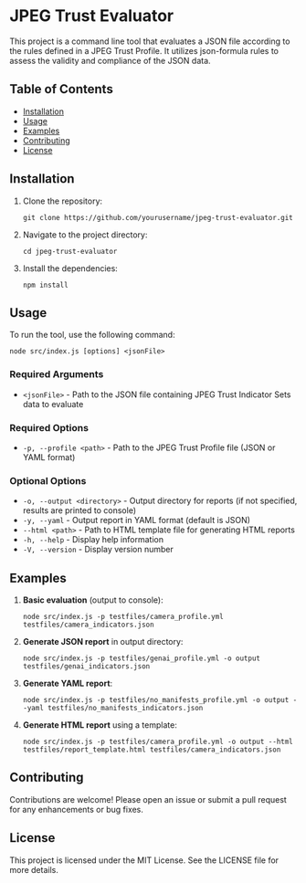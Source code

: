 # JPEG Trust Evaluator

This project is a command line tool that evaluates a JSON file according to the rules defined in a JPEG Trust Profile. It utilizes json-formula rules to assess the validity and compliance of the JSON data.

## Table of Contents

- [Installation](#installation)
- [Usage](#usage)
- [Examples](#examples)
- [Contributing](#contributing)
- [License](#license)

## Installation

1. Clone the repository:
   ```
   git clone https://github.com/yourusername/jpeg-trust-evaluator.git
   ```

2. Navigate to the project directory:
   ```
   cd jpeg-trust-evaluator
   ```

3. Install the dependencies:
   ```
   npm install
   ```

## Usage

To run the tool, use the following command:

```
node src/index.js [options] <jsonFile>
```

### Required Arguments
- `<jsonFile>` - Path to the JSON file containing JPEG Trust Indicator Sets data to evaluate

### Required Options
- `-p, --profile <path>` - Path to the JPEG Trust Profile file (JSON or YAML format)

### Optional Options
- `-o, --output <directory>` - Output directory for reports (if not specified, results are printed to console)
- `-y, --yaml` - Output report in YAML format (default is JSON)
- `--html <path>` - Path to HTML template file for generating HTML reports
- `-h, --help` - Display help information
- `-V, --version` - Display version number

## Examples

1. **Basic evaluation** (output to console):
   ```
   node src/index.js -p testfiles/camera_profile.yml testfiles/camera_indicators.json
   ```

2. **Generate JSON report** in output directory:
   ```
   node src/index.js -p testfiles/genai_profile.yml -o output testfiles/genai_indicators.json
   ```

3. **Generate YAML report**:
   ```
   node src/index.js -p testfiles/no_manifests_profile.yml -o output --yaml testfiles/no_manifests_indicators.json
   ```

4. **Generate HTML report** using a template:
   ```
   node src/index.js -p testfiles/camera_profile.yml -o output --html testfiles/report_template.html testfiles/camera_indicators.json
   ```

## Contributing

Contributions are welcome! Please open an issue or submit a pull request for any enhancements or bug fixes.

## License

This project is licensed under the MIT License. See the LICENSE file for more details.